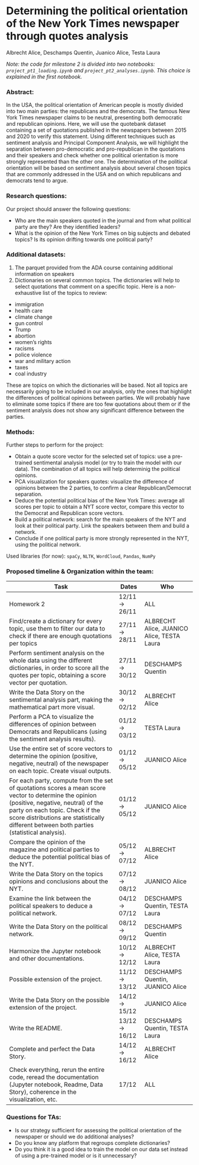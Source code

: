 # Determining the political orientation of the New York Times newspaper through quotes analysis
Albrecht Alice, Deschamps Quentin, Juanico Alice, Testa Laura


*Note: the code for milestone 2 is divided into two notebooks: `project_pt1_loading.ipynb` and `project_pt2_analyses.ipynb`. This choice is explained in the first notebook.*

### Abstract:
In the USA, the political orientation of American people is mostly divided into two main parties: the republicans and the democrats. The famous New York Times newspaper claims to be neutral, presenting both democratic and republican opinions. Here, we will use the quotebank dataset containing a set of quotations published in the newspapers between 2015 and 2020 to verify this statement. Using different techniques such as sentiment analysis and Principal Component Analysis, we will highlight the separation between pro-democratic and pro-republican in the quotations and their speakers and check whether one political orientation is more strongly represented than the other one. The determination of the political orientation will be based on sentiment analysis about several chosen topics that are commonly addressed in the USA and on which republicans and democrats tend to argue.

### Research questions:
Our project should answer the following questions:
- Who are the main speakers quoted in the journal and from what political party are they? Are they identified leaders?
- What is the opinion of the New York Times on big subjects and debated topics? Is its opinion drifting towards one political party?

### Additional datasets:
1. The parquet provided from the ADA course containing additional information on speakers
2. Dictionaries on several common topics. The dictionaries will help to select quotations that comment on a specific topic. Here is a non-exhaustive list of the topics to review:
- immigration
- health care
- climate change
- gun control
- Trump
- abortion
- women’s rights
- racisms
- police violence
- war and military action
- taxes
- coal industry

These are topics on which the dictionaries will be based. Not all topics are necessarily going to be included in our analysis, only the ones that highlight the differences of political opinions between parties. We will probably have to eliminate some topics if there are too few quotations about them or if the sentiment analysis does not show any significant difference between the parties.

### Methods:
Further steps to perform for the project:
- Obtain a quote score vector for the selected set of topics: use a pre-trained sentimental analysis model (or try to train the model with our data). The combination of all topics will help determinig the political opinions.
- PCA visualization for speakers quotes: visualize the difference of opinions between the 2 parties, to confirm a clear Republican/Democrat separation.
- Deduce the potential political bias of the New York Times: average all scores per topic to obtain a NYT score vector, compare this vector to the Democrat and Republican score vectors.
- Build a political network: search for the main speakers of the NYT and look at their political party. Link the speakers between them and build a network. 
- Conclude if one political party is more strongly represented in the NYT, using the political network.

Used libraries (for now): `spaCy`, `NLTK`, `WordCloud`, `Pandas`, `NumPy`

### Proposed timeline & Organization within the team:

| Task                                                 | Dates                                            | Who
| -----------------------------------------------------| ------------------------------------------------ | ------------------------------------------------
| Homework 2                                           | 12/11 → 26/11                                    | ALL
| Find/create a dictionary for every topic, use them to filter our data to check if there are enough quotations per topics  | 27/11 → 28/11  |ALBRECHT Alice, JUANICO Alice, TESTA Laura
| Perform sentiment analysis on the whole data using the different dictionaries, in order to score all the quotes per topic, obtaining a score vector per quotation.   | 27/11 → 30/12 | DESCHAMPS Quentin
| Write the Data Story on the sentimental analysis part, making the mathematical part more visual. | 30/12 → 02/12 | ALBRECHT Alice
| Perform a PCA to visualize the differences of opinion between Democrats and Republicans (using the sentiment analysis results). | 01/12 → 03/12 | TESTA Laura 
| Use the entire set of score vectors to determine the opinion (positive, negative, neutral) of the newspaper on each topic. Create visual outputs. | 01/12 → 05/12 | JUANICO Alice
| For each party, compute from the set of quotations scores a mean score vector to determine the opinion (positive, negative, neutral) of the party on each topic. Check if the score distributions are statistically different between both parties (statistical analysis). | 01/12 → 05/12 | JUANICO Alice
| Compare the opinion of the magazine and political parties to deduce the potential political bias of the NYT. | 05/12 → 07/12 | ALBRECHT Alice
| Write the Data Story on the topics opinions and conclusions about the NYT. | 07/12 → 08/12 | JUANICO Alice
| Examine the link between the political speakers to deduce a political network. | 04/12 → 07/12 | DESCHAMPS Quentin, TESTA Laura
| Write the Data Story on the political network. | 08/12 → 09/12 | DESCHAMPS Quentin
| Harmonize the Jupyter notebook and other documentations. | 10/12 → 12/12 | ALBRECHT Alice, TESTA Laura
| Possible extension of the project. | 11/12 → 13/12 | DESCHAMPS Quentin, JUANICO Alice
| Write the Data Story on the possible extension of the project. | 14/12 → 15/12 | JUANICO Alice
| Write the README. | 13/12 → 16/12 | DESCHAMPS Quentin, TESTA Laura
| Complete and perfect the Data Story. | 14/12 → 16/12 | ALBRECHT Alice
| Check everything, rerun the entire code, reread the documentation (Jupyter notebook, Readme, Data Story), coherence in the visualization, etc. | 17/12 | ALL



 
### Questions for TAs:
- Is our strategy sufficient for assessing the political orientation of the newspaper or should we do additional analyses?
- Do you know any platform that regroups complete dictionaries?
- Do you think it is a good idea to train the model on our data set instead of using a pre-trained model or is it unnecessary?


